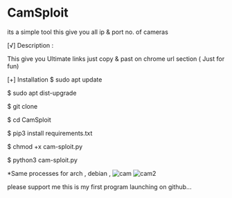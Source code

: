 # CamSploit
its a simple tool this give you all ip &amp; port no. of cameras


[√] Description :

This give you Ultimate links just copy & past on chrome url section ( Just for fun)

[+] Installation
$ sudo apt update 

$ sudo apt dist-upgrade

$ git clone 

$ cd CamSploit

$ pip3 install requirements.txt

$ chmod +x cam-sploit.py

$ python3 cam-sploit.py

*Same processes for arch , debian , 
![cam](https://user-images.githubusercontent.com/91869614/189514313-3f431d37-aea3-4143-83b0-261de24ff08a.png)
![cam2](https://user-images.githubusercontent.com/91869614/189514316-e5fdf9c1-419a-47c9-a142-58bd82d4da30.png)


please support me this is my first program launching on github...
